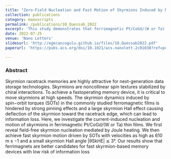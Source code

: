 ```yaml
---
title: "Zero-Field Nucleation and Fast Motion of Skyrmions Induced by Nanosecond Current Pulses in a Ferrimagnetic Thin Film"
collection: publications
category: manuscripts
permalink: /publications/10_Quessab_2022
excerpt: 'This study demonstrates that ferrimagnetic Pt/CoGd/(W or Ta) films enable fast skyrmion motion with minimal deflection, reducing information loss risks and positioning ferrimagnets as promising materials for high-speed, stable skyrmion-based memory devices.'
date: 2022-07-25
venue: 'Nano Letters'
slidesurl: 'http://egecancogulu.github.io/files/10.Quessab2022.pdf'
paperurl: 'https://pubs.acs.org/doi/10.1021/acs.nanolett.2c01038?ref=pdf'

---
```

### Abstract 
Skyrmion racetrack memories are highly attractive for
next-generation data storage technologies. Skyrmions are noncollinear
spin textures stabilized by chiral interactions. To achieve a fastoperating memory device, it is critical to move skyrmions at high
speeds. The skyrmion dynamics induced by spin−orbit torques
(SOTs) in the commonly studied ferromagnetic films is hindered by
strong pinning effects and a large skyrmion Hall effect causing
deflection of the skyrmion toward the racetrack edge, which can lead
to information loss. Here, we investigate the current-induced
nucleation and motion of skyrmions in ferrimagnetic Pt/CoGd/(W
or Ta) thin films. We first reveal field-free skyrmion nucleation
mediated by Joule heating. We then achieve fast skyrmion motion
driven by SOTs with velocities as high as 610 m s
−1 and a small
skyrmion Hall angle |θSkHE| ≲ 3°. Our results show that ferrimagnets
are better candidates for fast skyrmion-based memory devices with low risk of information loss